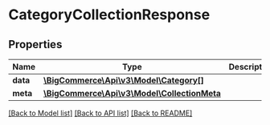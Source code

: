 # CategoryCollectionResponse

## Properties
Name | Type | Description | Notes
------------ | ------------- | ------------- | -------------
**data** | [**\BigCommerce\Api\v3\Model\Category[]**](Category.md) |  | [optional] 
**meta** | [**\BigCommerce\Api\v3\Model\CollectionMeta**](CollectionMeta.md) |  | [optional] 

[[Back to Model list]](../README.md#documentation-for-models) [[Back to API list]](../README.md#documentation-for-api-endpoints) [[Back to README]](../README.md)


